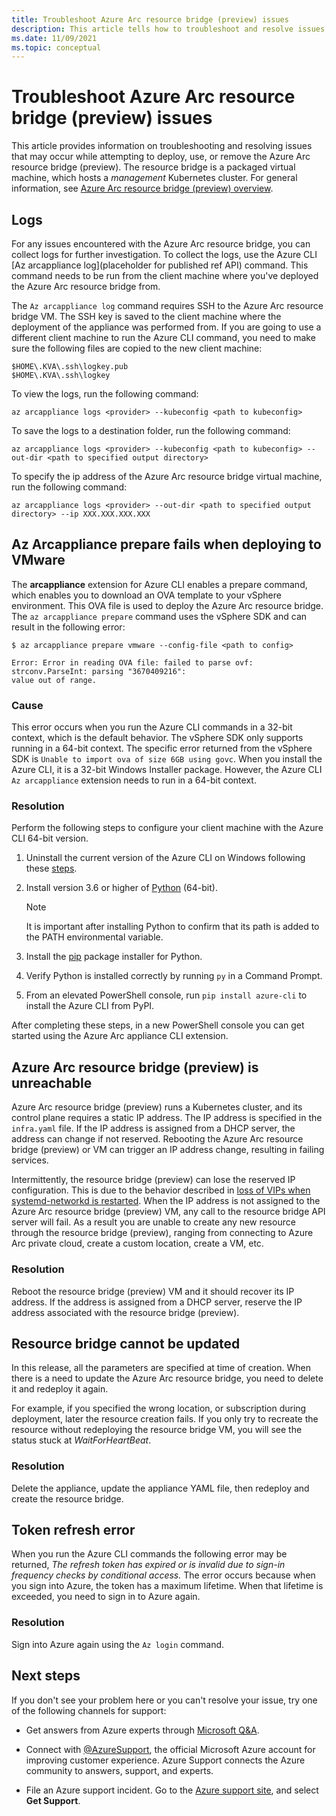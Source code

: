```yaml
---
title: Troubleshoot Azure Arc resource bridge (preview) issues
description: This article tells how to troubleshoot and resolve issues with the Azure Arc resource bridge (preview) when trying to deploy or connect to the service.
ms.date: 11/09/2021
ms.topic: conceptual
---
```


# Troubleshoot Azure Arc resource bridge (preview) issues

This article provides information on troubleshooting and resolving issues that may occur while attempting to deploy, use, or remove the Azure Arc resource bridge (preview). The resource bridge is a packaged virtual machine, which hosts a *management* Kubernetes cluster. For general information, see [Azure Arc resource bridge (preview) overview](./overview.md).

## Logs

For any issues encountered with the Azure Arc resource bridge, you can collect logs for further investigation. To collect the logs, use the Azure CLI [Az arcappliance log](placeholder for published ref API) command. This command needs to be run from the client machine where you've deployed the Azure Arc resource bridge from.

The `Az arcappliance log` command requires SSH to the Azure Arc resource bridge VM. The SSH key is saved to the client machine where the deployment of the appliance was performed from. If you are going to use a different client machine to run the Azure CLI command, you need to make sure the following files are copied to the new client machine:

```azurecli
$HOME\.KVA\.ssh\logkey.pub
$HOME\.KVA\.ssh\logkey 
```
To view the logs, run the following command:

```azurecli
az arcappliance logs <provider> --kubeconfig <path to kubeconfig>
```

To save the logs to a destination folder, run the following command:

```azurecli
az arcappliance logs <provider> --kubeconfig <path to kubeconfig> --out-dir <path to specified output directory>
```

To specify the ip address of the Azure Arc resource bridge virtual machine, run the following command:

```azurecli
az arcappliance logs <provider> --out-dir <path to specified output directory> --ip XXX.XXX.XXX.XXX
```

## Az Arcappliance prepare fails when deploying to VMware

The **arcappliance** extension for Azure CLI enables a prepare command, which enables you to download an OVA template to your vSphere environment. This OVA file is used to deploy the Azure Arc resource bridge. The `az arcappliance prepare` command uses the vSphere SDK and can result in the following error:

```azurecli
$ az arcappliance prepare vmware --config-file <path to config> 

Error: Error in reading OVA file: failed to parse ovf: strconv.ParseInt: parsing "3670409216": 
value out of range.
```

### Cause

This error occurs when you run the Azure CLI commands in a 32-bit context, which is the default behavior. The vSphere SDK only supports running in a 64-bit context. The specific error returned from the vSphere SDK is `Unable to import ova of size 6GB using govc`. When you install the Azure CLI, it is a 32-bit Windows Installer package. However, the Azure CLI `Az arcappliance` extension needs to run in a 64-bit context.

### Resolution

Perform the following steps to configure your client machine with the Azure CLI 64-bit version.

1. Uninstall the current version of the Azure CLI on Windows following these [steps](/cli/azure/install-azure-cli-windows#uninstall).
1. Install version 3.6 or higher of [Python](https://www.python.org/downloads/windows/) (64-bit).

   > [!NOTE]
   > It is important after installing Python to confirm that its path is added to the PATH environmental variable.

1. Install the [pip](https://pypi.org/project/pip/) package installer for Python.
1. Verify Python is installed correctly by running `py` in a Command Prompt.
1. From an elevated PowerShell console, run `pip install azure-cli` to install the Azure CLI from PyPI.

After completing these steps, in a new PowerShell console you can get started using the Azure Arc appliance CLI extension.

## Azure Arc resource bridge (preview) is unreachable

Azure Arc resource bridge (preview) runs a Kubernetes cluster, and its control plane requires a static IP address. The IP address is specified in the `infra.yaml` file. If the IP address is assigned from a DHCP server, the address can change if not reserved. Rebooting the Azure Arc resource bridge (preview) or VM can trigger an IP address change, resulting in failing services.

Intermittently, the resource bridge (preview) can lose the reserved IP configuration. This is due to the behavior described in [loss of VIPs when systemd-networkd is restarted](https://github.com/acassen/keepalived/issues/1385). When the IP address is not assigned to the Azure Arc resource bridge (preview) VM, any call to the resource bridge API server will fail. As a result you are unable to create any new resource through the resource bridge (preview), ranging from connecting to Azure Arc private cloud, create a custom location, create a VM, etc.

### Resolution

Reboot the resource bridge (preview) VM and it should recover its IP address. If the address is assigned from a DHCP server, reserve the IP address associated with the resource bridge (preview).

## Resource bridge cannot be updated

In this release, all the parameters are specified at time of creation. When there is a need to update the Azure Arc resource bridge, you need to delete it and redeploy it again.

For example, if you specified the wrong location, or subscription during deployment, later the resource creation fails. If you only try to recreate the resource without redeploying the resource bridge VM, you will see the status stuck at *WaitForHeartBeat*.

### Resolution

Delete the appliance, update the appliance YAML file, then redeploy and create the resource bridge.

## Token refresh error

When you run the Azure CLI commands the following error may be returned, *The refresh token has expired or is invalid due to sign-in frequency checks by conditional access.* The error occurs because when you sign into Azure, the token has a maximum lifetime. When that lifetime is exceeded, you need to sign in to Azure again.

### Resolution

Sign into Azure again using the `Az login` command.

## Next steps

If you don't see your problem here or you can't resolve your issue, try one of the following channels for support:

* Get answers from Azure experts through [Microsoft Q&A](/answers/topics/azure-arc.html).

* Connect with [@AzureSupport](https://twitter.com/azuresupport), the official Microsoft Azure account for improving customer experience. Azure Support connects the Azure community to answers, support, and experts.

* File an Azure support incident. Go to the [Azure support site](https://azure.microsoft.com/support/options/), and select **Get Support**.